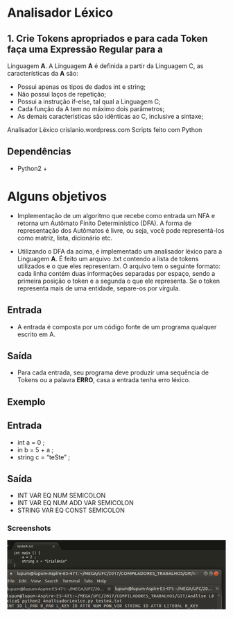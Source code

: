 # Analisador Léxico
 ## 1. Crie Tokens apropriados e para cada Token faça uma Expressão Regular para a
  Linguagem **A**. A Linguagem **A** é definida a partir da Linguagem C, as características da **A** são: 
- Possui apenas os tipos de dados int e string;
- Não possui laços de repetição;
- Possui a instrução if-else, tal qual a Linguagem C;
- Cada função da A tem no máximo dois parâmetros;
- As demais características são idênticas ao C, inclusive a sintaxe;

Analisador Léxico  crislanio.wordpress.com
Scripts feito com Python

## Dependências
- Python2 +

# Alguns objetivos

- Implementação de um algoritmo que recebe como entrada um NFA e retorna um Autômato Finito Determinístico (DFA). A forma de representação dos Autômatos é livre, ou seja, você pode representá-los como matriz, lista, dicionário etc.

- Utilizando o DFA da acima, é implementado um analisador léxico para a Linguagem **A**. É feito um arquivo .txt contendo a lista de tokens utilizados e o que eles representam. O arquivo tem o seguinte formato: cada linha contém duas informações separadas por espaço, sendo a primeira posição o token e a segunda o que ele representa. Se o token representa mais de uma entidade, separe-os por vírgula. 


## Entrada
- A entrada é composta por um código fonte de um programa qualquer escrito em A.
## Saída
- Para cada entrada, seu programa deve produzir uma sequência de Tokens ou a palavra **ERRO**, casa a entrada tenha erro léxico.

## Exemplo
## Entrada
- int a = 0 ;
- in b = 5 + a ;
- string c = “teSte” ;
## Saída
- INT VAR EQ NUM SEMICOLON
- INT VAR EQ NUM ADD VAR SEMICOLON
- STRING VAR EQ CONST SEMICOLON
### Screenshots
![alt tag](https://raw.githubusercontent.com/crislanio/Analisador-L-xico/master/Screenshot%20at%202017-05-18%2023:12:38.png)


